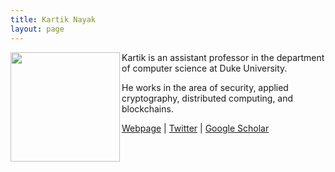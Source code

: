```yaml
---
title: Kartik Nayak
layout: page
---
```


<img align="left" width="175" height="175" src="../profile-kartik.jpg"> Kartik is an assistant professor in the 
department of computer science at Duke University. 

He works in the area of security, applied cryptography, distributed computing, and blockchains. 

[Webpage](https://users.cs.duke.edu/~kartik/) | [Twitter](https://twitter.com/kartik1507) | [Google Scholar](https://scholar.google.com/citations?user=JEyz8wEAAAAJ&hl=en)
